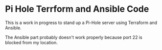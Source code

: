 # Pi Hole Terrform and Ansible Code

This is a work in progress to stand up a Pi-Hole server using Terraform and Ansible.

The Ansible part probably doesn't work properly because port 22 is blocked from my location.